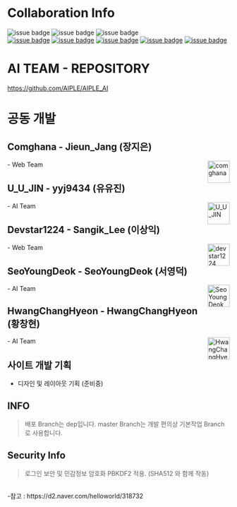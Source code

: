 # Collaboration Info
![issue badge](https://img.shields.io/badge/Create%20At-2020%2F01%2F23-brightgreen)
![issue badge](https://img.shields.io/github/license/devstar1224/AIPLE_Project_Web)
![issue badge](https://img.shields.io/github/release/devstar1224/AIPLE_Project_Web.svg)
<br>
[![issue badge](https://img.shields.io/badge/Github-Jieun--Jang-black?logo=github)](https://github.com/comghana)
[![issue badge](https://img.shields.io/badge/Github-Yoojin--Ryu-black?logo=github)](https://github.com/yyj9434)
[![issue badge](https://img.shields.io/badge/Github-Sangik--Lee-black?logo=github)](https://github.com/devstar1224)
[![issue badge](https://img.shields.io/badge/Github-Youngdeok--Seo-black?logo=github)](https://github.com/SeoYoungDeok)
[![issue badge](https://img.shields.io/badge/Github-Changhyeon--Hwang-black?logo=github)](https://github.com/HwangChangHyeon)

# AI TEAM - REPOSITORY
https://github.com/AIPLE/AIPLE_AI

# 공동 개발
## Comghana - Jieun_Jang (장지은)
<img align ="right" src="https://avatars1.githubusercontent.com/u/46733911?s=460&v=4" height="50" width="50" alt="comghana">
- Web Team

## U_U_JIN - yyj9434 (유유진)
<img align="right" src="https://avatars3.githubusercontent.com/u/50125041?s=400&v=4" height="50" width="50" alt="U_U_JIN">
- AI Team

## Devstar1224 - Sangik_Lee (이상익)
<img align="right" src="https://avatars1.githubusercontent.com/u/23352518?s=460&v=4" height="50" width="50" alt="devstar1224">
- Web Team

## SeoYoungDeok - SeoYoungDeok (서영덕)
<img align="right" src="https://avatars1.githubusercontent.com/u/50124721?s=400&v=4" height="50" width="50" alt="SeoYoungDeok">
- AI Team

## HwangChangHyeon - HwangChangHyeon (황창현)
<img align="right" src="https://avatars1.githubusercontent.com/u/50124966?s=400&v=4" height="50" width="50" alt="HwangChangHyeon">
- AI Team

## 사이트 개발 기획
- 디자인 및 레이아웃 기획 (준비중)

## INFO
> 배포 Branch는 dep입니다. master Branch는 개발 편의상 기본작업 Branch로 사용합니다.

## Security Info
> 로그인 보안 및 민감정보 암호화 PBKDF2 적용. (SHA512 와 함께 작동)
<br>
-참고 : https://d2.naver.com/helloworld/318732

